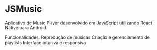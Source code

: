 # JSMusic

Aplicativo de Music Player desenvolvido em JavaScript utilizando React Native para Android.


Funcionalidades:
  Reprodução de músicas
  Criação e gerenciamento de playlists
  Interface intuitiva e responsiva
